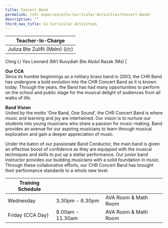 ```yaml
---
title: Concert Band
permalink: /chr-experience/Co-Curricular-Activities/Concert-Band/
description: ""
third_nav_title: Co Curricular Activities
---
```



| Teacher-In-Charge |
| -------- | 
| Juliza Bte Zulifli (Mdm) (i/c)
Chng Li Yao Leonard (Mr)
Rusydiah Bte Abdul Razak (Ms) 
|

**Our CCA** <br>
Since its humble beginnings as a military brass band in 2003, the CHR Band has undergone a bold evolution into the CHR Concert Band as it is known today. Through the years, the Band has had many opportunities to perform on the school and public stage for the musical delight of audiences from all walks of life.
 
**Band Vision** <br>
United by the motto ‘One Band, One Sound’, the CHR Concert Band is where music and learning and joy are intertwined. Our vision is to nurture our students into young musicians who share a passion for music-making. Band provides an avenue for our aspiring musicians to learn through musical exploration and gain a deeper appreciation of music.

Under the baton of our passionate Band Conductor, the main band is given an effective boost of confidence as they are equipped with the musical techniques and skills to put up a stellar performance. Our junior band instructor provides our budding musicians with a solid foundation in music. Through these collaborative efforts, our CHR Concert Band has brought their performance standards to a whole new level.

| Training Schedule |  |  |
| -- | -- | -- |
| Wednesday | 3.30pm - 6.30pm | AVA Room & Math Room |
| Friday (CCA Day) | 8.00am - 11.30am | AVA Room & Math Room |